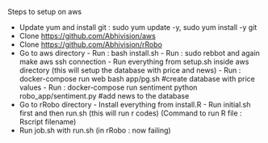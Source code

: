 Steps to setup on aws

- Update yum and install git  : sudo yum update -y, sudo yum install -y git
- Clone https://github.com/Abhivision/aws
- Clone https://github.com/Abhivision/rRobo
- Go to aws directory
      - Run : bash install.sh
      - Run : sudo rebbot and again make aws ssh connection
      - Run everything from setup.sh inside aws directory (this will setup the database with price and news)
      - Run : docker-compose run web bash app/pg.sh #create database with price values
      - Run : docker-compose run sentiment  python robo_app/sentiment.py #add news to the database 
- Go to rRobo directory 
      - Install everything from install.R
      - Run initial.sh first and then run.sh (this will run r codes)
  (Command to run R file : Rscript filename)
- Run job.sh with run.sh (in rRobo : now failing)
